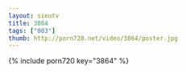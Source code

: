```yaml
--- 
layout: sieutv
title: 3864
tags: ["003"]
thumb: http://porn720.net/video/3864/poster.jpg
---
```

{% include porn720 key="3864" %} 
